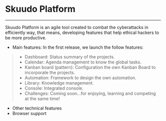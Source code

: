 # **Skuudo Platform**
***
Skuudo Platform is an agile tool created to combat the cyberattacks in efficiently way, that means, developing features that help ethical hackers to be more productive. 
-	Main features: In the first release, we launch the follow features:
> * Dashboard: Status summary of the projects.
> * Calendar: Agenda management to know the global tasks.
> * Kanban board (pattern): Configuration the own Kanban Board to incorporate the projects.
> * Automation: Framework to design the own automation.
> * Library: Knowledge management.
> * Console: Integrated console.
> * Challenges: Coming soon…for enjoying, learning and competing at the same time!
-	Other technical features
-	Browser support
